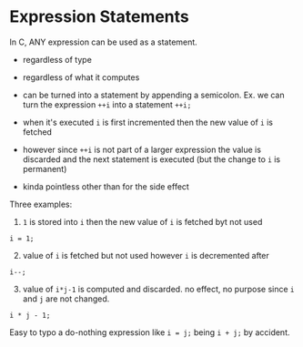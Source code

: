 # Expression Statements

In C, ANY expression can be used as a statement. 
- regardless of type
- regardless of what it computes
- can be turned into a statement by appending a semicolon.
Ex. we can turn the expression `++i` into a statement `++i;`

- when it's executed `i` is first incremented then the new value of `i` is fetched
- however since `++i` is not part of a larger expression the value is discarded and the next statement is executed (but the change to `i` is permanent)
- kinda pointless other than for the side effect

Three examples:
1. `1` is stored into `i` then the new value of `i` is fetched byt not used
```
i = 1;
```
2. value of `i` is fetched but not used however `i` is decremented after
```
i--;
```
3. value of `i*j-1` is computed and discarded. no effect, no purpose since `i` and `j` are not changed.
```
i * j - 1;
```

Easy to typo a do-nothing expression like `i = j;` being `i + j;` by accident.